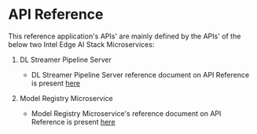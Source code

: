 # API Reference

This reference application's APIs' are mainly defined by the APIs' of the below two Intel Edge AI Stack Microservices:

1. DL Streamer Pipeline Server
    - DL Streamer Pipeline Server reference document on API Reference is present [here](https://docs.edgeplatform.intel.com/dlstreamer-pipeline-server/3.0.0/user-guide/api-reference.html)

2. Model Registry Microservice
    - Model Registry Microservice's reference document on API Reference is present [here](https://docs.edgeplatform.intel.com/model-registry-as-a-service/1.0.3/user-guide/api-reference.html)